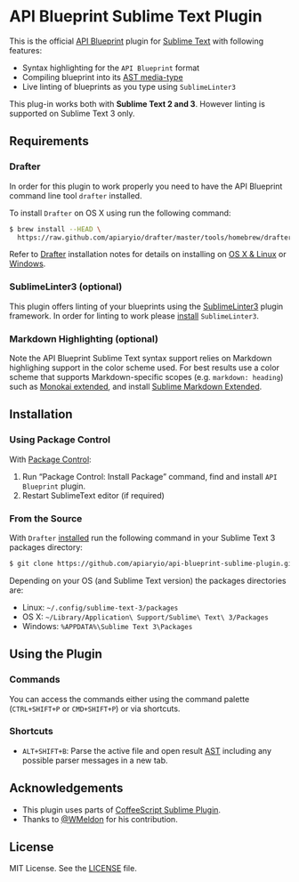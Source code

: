 # API Blueprint Sublime Text Plugin
This is the official [API Blueprint](http://apiblueprint.org/) plugin for [Sublime Text](http://www.sublimetext.com) with following features:

- Syntax highlighting for the `API Blueprint` format
- Compiling blueprint into its [AST media-type](https://github.com/apiaryio/api-blueprint-ast#ast-description)
- Live linting of blueprints as you type using `SublimeLinter3`

This plug-in works both with **Sublime Text 2 and 3**. However linting is supported on Sublime Text 3 only.

## Requirements
### Drafter
In order for this plugin to work properly you need to have the API Blueprint command line tool `drafter` installed.

To install `Drafter` on OS X using run the following command:

```sh
$ brew install --HEAD \
  https://raw.github.com/apiaryio/drafter/master/tools/homebrew/drafter.rb
```

Refer to [Drafter](https://github.com/apiaryio/drafter#install) installation notes for details on installing on [OS X & Linux](https://github.com/apiaryio/drafter#drafter-command-line-tool) or [Windows](https://github.com/apiaryio/drafter/wiki/Building-on-Windows).

### SublimeLinter3 (optional)
This plugin offers linting of your blueprints using the [SublimeLinter3](https://github.com/SublimeLinter/SublimeLinter3) plugin framework. In order for linting to work please [install](http://sublimelinter.readthedocs.org/en/latest/installation.html) `SublimeLinter3`.

### Markdown Highlighting (optional)
Note the API Blueprint Sublime Text syntax support relies on Markdown highlighing support in the color scheme used. For best results use a color scheme that supports Markdown-specific scopes (e.g. `markdown: heading`) such as [Monokai extended](https://github.com/jonschlinkert/sublime-monokai-extended), and install [Sublime Markdown Extended](https://github.com/jonschlinkert/sublime-markdown-extended).

## Installation
### Using Package Control

With [Package Control](https://packagecontrol.io/installation):

1. Run “Package Control: Install Package” command, find and install `API Blueprint` plugin.
2. Restart SublimeText editor (if required)

### From the Source
With `Drafter` [installed](#requirements) run the following command in your Sublime Text 3 packages directory:

```sh
$ git clone https://github.com/apiaryio/api-blueprint-sublime-plugin.git  "API Blueprint"
```

Depending on your OS (and Sublime Text version) the packages directories are:
+ Linux: `~/.config/sublime-text-3/packages`
+ OS X: `~/Library/Application\ Support/Sublime\ Text\ 3/Packages`
+ Windows: `%APPDATA%\Sublime Text 3\Packages`

## Using the Plugin
### Commands
You can access the commands either using the command palette (`CTRL+SHIFT+P` or `CMD+SHIFT+P`) or via shortcuts.

### Shortcuts
- `ALT+SHIFT+B`: Parse the active file and open result [AST](https://github.com/apiaryio/api-blueprint-ast#ast-description) including any possible parser messages in a new tab.

## Acknowledgements
+ This plugin uses parts of [CoffeeScript Sublime Plugin](http://xavura.github.com/CoffeeScript-Sublime-Plugin).
+ Thanks to [@WMeldon](https://github.com/WMeldon) for his contribution.

## License
MIT License. See the [LICENSE](LICENSE) file.
